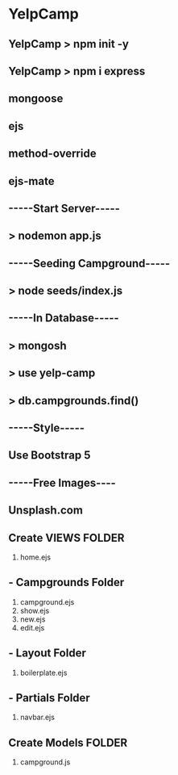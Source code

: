 # YelpCamp

## YelpCamp > npm init -y
## YelpCamp > npm i express 
##                  mongoose 
##                  ejs 
##                  method-override
##                  ejs-mate
##

## -----Start Server-----
## > nodemon app.js
## -----Seeding Campground-----
## > node seeds/index.js
## -----In Database-----
## > mongosh
## > use yelp-camp
## > db.campgrounds.find()
## -----Style-----
## Use Bootstrap 5
## -----Free Images----
## Unsplash.com

## Create VIEWS FOLDER
1. home.ejs
## - Campgrounds Folder
1. campground.ejs
2. show.ejs
3. new.ejs
4. edit.ejs
## - Layout Folder
1. boilerplate.ejs
## - Partials Folder
1. navbar.ejs

## Create Models FOLDER
1. campground.js


